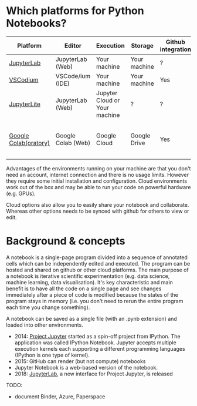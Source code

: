 # Which platforms for Python Notebooks?

| Platform                                                               | Editor             | Execution                     | Storage      | Github integration | Status | Comments                                       |
|------------------------------------------------------------------------|--------------------|-------------------------------|--------------|--------------------|--------|------------------------------------------------|
| [JupyterLab](https://jupyter.org/install)                              | JupyterLab (Web)   | Your machine                  | Your machine | ?                  | Stable |                                                |
| [VSCodium](https://vscodium.com/)                                      | VSCode/ium (IDE)   | Your machine                  | Your machine | Yes                | Stable |                                                |
| [JupyterLite](https://jupyterlite.readthedocs.io/en/latest/index.html) | JupyterLab (Web)   | Jupyter Cloud or Your machine | ?            | ?                  | Beta   | Under development                              |
| [Google Colab(oratory)](https://colab.research.google.com/)            | Google Colab (Web) | Google Cloud                  | Google Drive | Yes                | Stable | Free GPU access; integration with Google suite |

Advantages of the environments running on your machine are that you don't need an account, 
internet connection and there is no usage limits. However they require some initial installation and configuration. 
Cloud environments work out of the box and may be able to run your code on powerful hardware (e.g. GPUs).

Cloud options also allow you to easily share your notebook and collaborate. 
Whereas other options needs to be synced with github for others to view or edit.

# Background & concepts

A notebook is a single-page program divided into a sequence of annotated cells which can be independently edited and executed.
The program can be hosted and shared on github or other cloud platforms. 
The main purpose of a notebook is iterative scientific experimentation (e.g. data science, machine learning, data visualisation).
It's key characteristic and main benefit is to have all the code on a single page and see changes immediately after a piece of code is modified
because the states of the program stays in memory (i.e. you don't need to rerun the entire program each time you change something).  

A notebook can be saved as a single file (with an .pynb extension) and loaded into other environments. 

* 2014: [Project Jupyter](https://jupyter.org/) started as a spin-off project from IPython. The application was called IPython Notebook. Jupyter accepts multiple execution kernels each supporting a different programming languages (IPython is one type of kernel).
* 2015: GitHub can render (but not compute) notebooks
* Jupyter Notebook is a web-based version of the notebook.
* 2018: [JupyterLab](https://jupyter.org/install), a new interface for Project Jupyter, is released

TODO:
* document Binder, Azure, Paperspace
